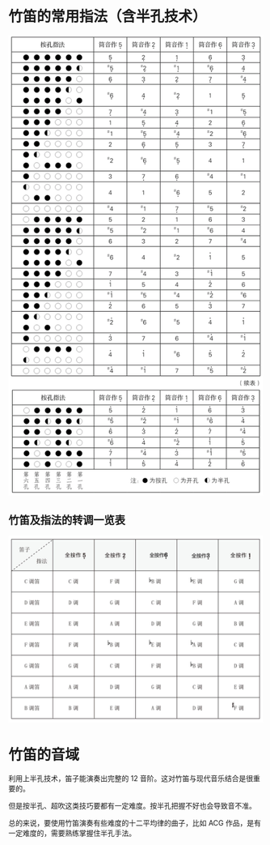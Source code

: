 # 竹笛的常用指法（含半孔技术）

![](./image/竹笛指法表.png)


## 竹笛及指法的转调一览表

![](./image/竹笛转调表.jpg)

# 竹笛的音域

利用上半孔技术，笛子能演奏出完整的 12 音阶。这对竹笛与现代音乐结合是很重要的。

但是按半孔、超吹这类技巧要都有一定难度。按半孔把握不好也会导致音不准。

总的来说，要使用竹笛演奏有些难度的十二平均律的曲子，比如 ACG 作品，是有一定难度的，需要熟练掌握住半孔手法。

